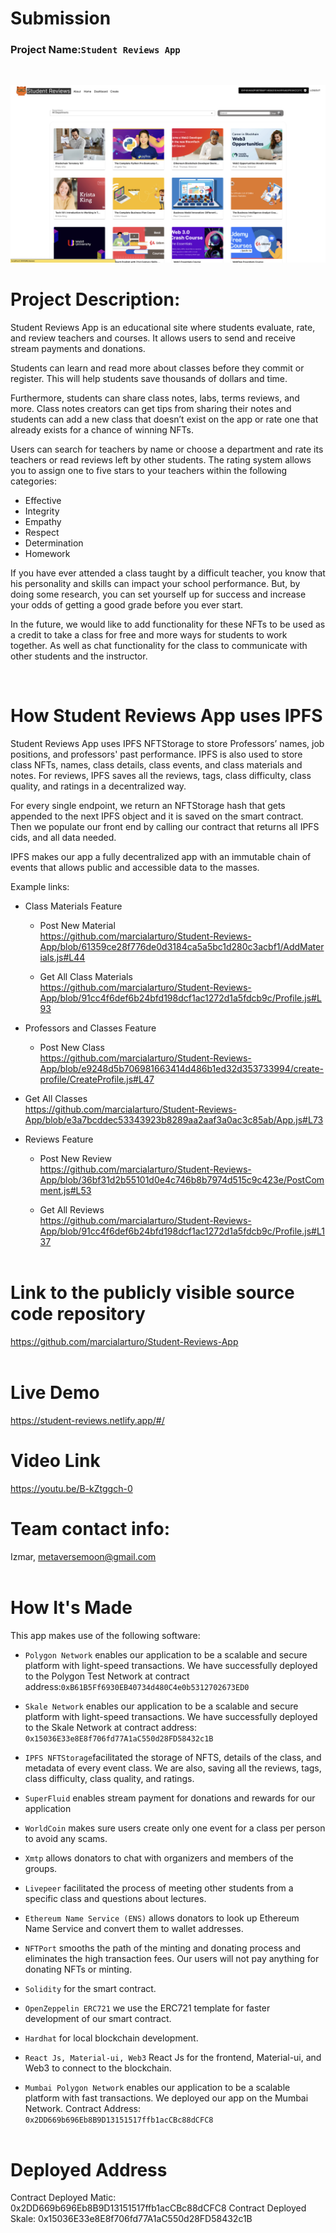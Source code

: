 
# Submission

### Project Name:`Student Reviews App`

<br/>

![HomePage](https://raw.githubusercontent.com/marcialarturo/Student-Reviews-App/main/preview.png)

# Project Description:

Student Reviews App is an educational site where students evaluate, rate, and review teachers and courses. It allows users to send and receive stream payments and donations.

Students can learn and read more about classes before they commit or register. This will help students save thousands of dollars and time.

Furthermore, students can share class notes, labs, terms reviews, and more. Class notes creators can get tips from sharing their notes and students can add a new class that doesn’t exist on the app or rate one that already exists for a chance of winning NFTs.

Users can search for teachers by name or choose a department and rate its teachers or read reviews left by other students. The rating system allows you to assign one to five stars to your teachers within the following categories:

- Effective
- Integrity
- Empathy
- Respect
- Determination
- Homework

If you have ever attended a class taught by a difficult teacher, you know that his personality and skills can impact your school performance. But, by doing some research, you can set yourself up for success and increase your odds of getting a good grade before you ever start.

In the future, we would like to add functionality for these NFTs to be used as a credit to take a class for free and more ways for students to work together. As well as chat functionality for the class to communicate with other students and the instructor.

<br/>

# How Student Reviews App uses IPFS

Student Reviews App uses IPFS NFTStorage to store Professors’ names, job positions, and professors' past performance. IPFS is also used to store class NFTs, names, class details, class events, and class materials and notes. For reviews, IPFS saves all the reviews, tags, class difficulty, class quality, and ratings in a decentralized way.

For every single endpoint, we return an NFTStorage hash that gets appended to the next IPFS object and it is saved on the smart contract. Then we populate our front end by calling our contract that returns all IPFS cids, and all data needed.

IPFS makes our app a fully decentralized app with an immutable chain of events that allows public and accessible data to the masses.

Example links:

- Class Materials Feature

  - Post New Material <br/>
    https://github.com/marcialarturo/Student-Reviews-App/blob/61359ce28f776de0d3184ca5a5bc1d280c3acbf1/AddMaterials.js#L44

  - Get All Class Materials <br/>
    https://github.com/marcialarturo/Student-Reviews-App/blob/91cc4f6def6b24bfd198dcf1ac1272d1a5fdcb9c/Profile.js#L93

- Professors and Classes Feature
  - Post New Class <br/>
    https://github.com/marcialarturo/Student-Reviews-App/blob/e9248d5b706981663414d486b1ed32d353733994/create-profile/CreateProfile.js#L47

* Get All Classes <br/>
  https://github.com/marcialarturo/Student-Reviews-App/blob/e3a7bcddec53343923b8289aa2aaf3a0ac3c85ab/App.js#L73

* Reviews Feature

  - Post New Review<br/>
    https://github.com/marcialarturo/Student-Reviews-App/blob/36bf31d2b55101d0e4c746b8b7974d515c9c423e/PostComment.js#L53

  - Get All Reviews <br/>
    https://github.com/marcialarturo/Student-Reviews-App/blob/91cc4f6def6b24bfd198dcf1ac1272d1a5fdcb9c/Profile.js#L137
    <br/><br/>

# Link to the publicly visible source code repository

https://github.com/marcialarturo/Student-Reviews-App<br/><br/>

# Live Demo

https://student-reviews.netlify.app/#/

# Video Link

https://youtu.be/B-kZtggch-0

# Team contact info:

Izmar, metaversemoon@gmail.com
<br/><br/>

# How It's Made

This app makes use of the following software:

- `Polygon Network` enables our application to be a scalable and secure platform with light-speed transactions. We have successfully deployed to the Polygon Test Network at contract address:`0xB61B5Ff6930EB40734d480C4e0b5312702673ED0`

- `Skale Network` enables our application to be a scalable and secure platform with light-speed transactions. We have successfully deployed to the Skale Network at contract address: `0x15036E33e8E8f706fd77A1aC550d28FD58432c1B`

- `IPFS NFTStorage`facilitated the storage of NFTS, details of the class, and metadata of every event class. We are also, saving all the reviews, tags, class difficulty, class quality, and ratings.

* `SuperFluid` enables stream payment for donations and rewards for our application

* `WorldCoin` makes sure users create only one event for a class per person to avoid any scams.

* `Xmtp` allows donators to chat with organizers and members of the groups.

* `Livepeer` facilitated the process of meeting other students from a specific class and questions about lectures.

* `Ethereum Name Service (ENS)` allows donators to look up Ethereum Name Service and convert them to wallet addresses.

- `NFTPort` smooths the path of the minting and donating process and eliminates the high transaction fees. Our users will not pay anything for donating NFTs or minting.
- `Solidity` for the smart contract.
- `OpenZeppelin ERC721` we use the ERC721 template for faster development of our smart contract.
- `Hardhat` for local blockchain development.
- `React Js, Material-ui, Web3` React Js for the frontend, Material-ui, and Web3 to connect to the blockchain.

- `Mumbai Polygon Network` enables our application to be a scalable platform with fast transactions. We deployed our app on the Mumbai Network. Contract Address: `0x2DD669b696Eb8B9D13151517ffb1acCBc88dCFC8`
  <br/><br/>

# Deployed Address

Contract Deployed Matic: 0x2DD669b696Eb8B9D13151517ffb1acCBc88dCFC8
Contract Deployed Skale: 0x15036E33e8E8f706fd77A1aC550d28FD58432c1B

